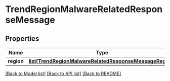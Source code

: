 # TrendRegionMalwareRelatedResponseMessage

## Properties
Name | Type | Description | Notes
------------ | ------------- | ------------- | -------------
**region** | [**list[TrendRegionMalwareRelatedResponseMessageRegion]**](TrendRegionMalwareRelatedResponseMessageRegion.md) |  | [optional] 

[[Back to Model list]](../README.md#documentation-for-models) [[Back to API list]](../README.md#documentation-for-api-endpoints) [[Back to README]](../README.md)


